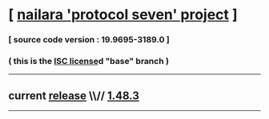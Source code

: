 
# [ [nailara 'protocol seven' project](http://src.nailara.net/) ]

### [ source code version : 19.9695-3189.0 ]

### ( this is the [ISC license](license)d "base" branch )
---
## current [release](https://github.com/anotherlink/nailara/releases) \\\\// [1.48.3](https://github.com/anotherlink/nailara/releases/tag/1.48.3)
---

